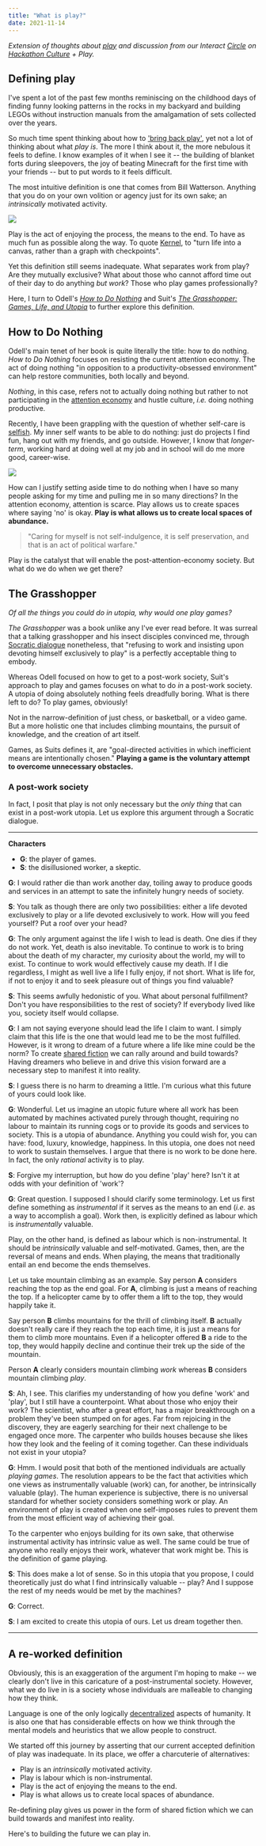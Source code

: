 ```yaml
---
title: "What is play?"
date: 2021-11-14
---
```


*Extension of thoughts about [play](thoughts/play.md) and discussion from our Interact [Circle](thoughts/circle.md) on [Hackathon Culture](posts/hackathons.md) + Play.*

## Defining play
I've spent a lot of the past few months reminiscing on the childhood days of finding funny looking patterns in the rocks in my backyard and building LEGOs without instruction manuals from the amalgamation of sets collected over the years. 

So much time spent thinking about how to ['bring back play'](posts/hackathons.md), yet not a lot of thinking about what *play is*. The more I think about it, the more nebulous it feels to define. I know examples of it when I see it -- the building of blanket forts during sleepovers, the joy of beating Minecraft for the first time with your friends -- but to put words to it feels difficult.

The most intuitive definition is one that comes from Bill Watterson. Anything that you do on your own volition or agency just for its own sake; an *intrinsically* motivated activity. 

![](/posts/images/play/agency.png)

Play is the act of enjoying the process, the means to the end. To have as much fun as possible along the way. To quote [Kernel](https://kernel.community/en/learn/module-1/joyful-subversion), to "turn life into a canvas, rather than a graph with checkpoints".

Yet this definition still seems inadequate. What separates work from play? Are they mutually exclusive? What about those who cannot afford time out of their day to do anything *but work*? Those who play games professionally?

Here, I turn to Odell's [*How to Do Nothing*](thoughts/books/how-to-do-nothing.md) and Suit's [*The Grasshopper: Games, Life, and Utopia*](thoughts/books/grasshopper.md) to further explore this definition.

## How to Do Nothing
Odell's main tenet of her book is quite literally the title: how to do nothing. *How to Do Nothing* focuses on resisting the current attention economy. The act of doing nothing "in opposition to a productivity-obsessed environment" can help restore communities, both locally and beyond.

*Nothing*, in this case, refers not to actually doing nothing but rather to not participating in the [attention economy](thoughts/attention-economy.md) and hustle culture, *i.e.* doing nothing productive.

Recently, I have been grappling with the question of whether self-care is [selfish](thoughts/selfishness.md). My inner self wants to be able to do nothing: just do projects I find fun, hang out with my friends, and go outside. However, I know that *longer-term*, working hard at doing well at my job and in school will do me more good, career-wise.

![](/posts/images/play/long-term.png)

How can I justify setting aside time to do nothing when I have so many people asking for my time and pulling me in so many directions? In the attention economy, attention is scarce. Play allows us to create spaces where saying 'no' is okay. **Play is what allows us to create local spaces of abundance.**

> "Caring for myself is not self-indulgence, it is self preservation, and that is an act of political warfare."

Play is the catalyst that will enable the post-attention-economy society. But what do we do when we get there?

## The Grasshopper
*Of all the things you could do in utopia, why would one play games?*

*The Grasshopper* was a book unlike any I've ever read before. It was surreal that a talking grasshopper and his insect disciples convinced me, through [Socratic dialogue](https://www.thoughtco.com/socratic-dialogue-argumentation-1691972) nonetheless, that "refusing to work and insisting upon devoting himself exclusively to play" is a perfectly acceptable thing to embody.

Whereas Odell focused on how to get to a post-work society, Suit's approach to play and games focuses on what to do *in* a post-work society. A utopia of doing absolutely nothing feels dreadfully boring. What is there left to do? To play games, obviously!

Not in the narrow-definition of just chess, or basketball, or a video game. But a more holistic one that includes climbing mountains, the pursuit of knowledge, and the creation of art itself.

Games, as Suits defines it, are "goal-directed activities in which inefficient means are intentionally chosen." **Playing a game is the voluntary attempt to overcome unnecessary obstacles.**

### A post-work society
In fact, I posit that play is not only necessary but the *only thing* that can exist in a post-work utopia. Let us explore this argument through a Socratic dialogue.

---

**Characters**
- **G**: the player of games.
- **S**: the disillusioned worker, a skeptic. 

**G**: I would rather die than work another day, toiling away to produce goods and services in an attempt to sate the infinitely hungry needs of society. 

**S**: You talk as though there are only two possibilities: either a life devoted exclusively to play or a life devoted exclusively to work. How will you feed yourself? Put a roof over your head?

**G**: The only argument against the life I wish to lead is death. One dies if they do not work. Yet, death is also inevitable. To continue to work is to bring about the death of my character, my curiosity about the world, my will to exist. To continue to work would effectively cause my death. If I die regardless, I might as well live a life I fully enjoy, if not short. What is life for, if not to enjoy it and to seek pleasure out of things you find valuable?

**S**: This seems awfully hedonistic of you. What about personal fulfillment? Don't you have responsibilities to the rest of society?  If everybody lived like you, society itself would collapse.

**G**: I am not saying everyone should lead the life I claim to want. I simply claim that this life is the one that would lead me to be the most fulfilled. However, is it wrong to dream of a future where a life like mine could be the norm? To create [shared fiction](thoughts/fiction.md) we can rally around and build towards? Having dreamers who believe in and drive this vision forward are a necessary step to manifest it into reality.

**S**: I guess there is no harm to dreaming a little. I'm curious what this future of yours could look like.

**G**: Wonderful. Let us imagine an utopic future where all work has been automated by machines activated purely through thought, requiring no labour to maintain its running cogs or to provide its goods and services to society. This is a utopia of abundance. Anything you could wish for, you can have: food, luxury, knowledge, happiness. In this utopia, one does not need to work to sustain themselves. I argue that there is no work to be done here. In fact, the only *rational* activity is to play.

**S**: Forgive my interruption, but how do you define 'play' here? Isn't it at odds with your definition of 'work'?

**G**: Great question. I supposed I should clarify some terminology. Let us first define something as *instrumental* if it serves as the means to an end (*i.e.* as a way to accomplish a goal). Work then, is explicitly defined as labour which is *instrumentally* valuable.

Play, on the other hand, is defined as labour which is non-instrumental. It should be *intrinsically* valuable and self-motivated. Games, then, are the reversal of means and ends. When playing, the means that traditionally entail an end become the ends themselves.

Let us take mountain climbing as an example. Say person **A** considers reaching the top as the end goal. For **A**, climbing is just a means of reaching the top. If a helicopter came by to offer them a lift to the top, they would happily take it.

Say person **B** climbs mountains for the thrill of climbing itself. **B** actually doesn't really care if they reach the top each time, it is just a means for them to climb more mountains. Even if a helicopter offered **B** a ride to the top, they would happily decline and continue their trek up the side of the mountain.

Person **A** clearly considers mountain climbing *work* whereas **B** considers mountain climbing *play*.

**S**: Ah, I see. This clarifies my understanding of how you define 'work' and 'play', but I still have a counterpoint. What about those who enjoy their work? The scientist, who after a great effort, has a major breakthrough on a problem they've been stumped on for ages. Far from rejoicing in the discovery, they are eagerly searching for their next challenge to be engaged once more. The carpenter who builds houses because she likes how they look and the feeling of it coming together. Can these individuals not exist in your utopia?

**G**: Hmm. I would posit that both of the mentioned individuals are actually *playing games*. The resolution appears to be the fact that activities which one views as instrumentally valuable (work) can, for another, be intrinsically valuable (play). The human experience is subjective, there is no universal standard for whether society considers something work or play. An environment of play is created when one self-imposes rules to prevent them from the most efficient way of achieving their goal.

To the carpenter who enjoys building for its own sake, that otherwise instrumental activity has intrinsic value as well. The same could be true of anyone who really enjoys their work, whatever that work might be. This is the definition of game playing.

**S**: This does make a lot of sense. So in this utopia that you propose, I could theoretically just do what I find intrinsically valuable -- play? And I suppose the rest of my needs would be met by the machines?

**G**: Correct.

**S**: I am excited to create this utopia of ours. Let us dream together then.

---

## A re-worked definition
Obviously, this is an exaggeration of the argument I'm hoping to make -- we clearly don't live in this caricature of a post-instrumental society. However, what we do live in is a society whose individuals are malleable to changing how they think.

Language is one of the only logically [decentralized](thoughts/decentralization.md) aspects of humanity. It is also one that has considerable effects on how we think through the mental models and heuristics that we allow people to construct.

We started off this journey by asserting that our current accepted definition of play was inadequate. In its place, we offer a charcuterie of alternatives:

- Play is an *intrinsically* motivated activity. 
- Play is labour which is non-instrumental.
- Play is the act of enjoying the means to the end.
- Play is what allows us to create local spaces of abundance.

Re-defining play gives us power in the form of shared fiction which we can build towards and manifest into reality.

Here's to building the future we can play in.